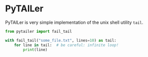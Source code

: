# PyTAILer

PyTAILer is very simple implementation of the unix shell utility `tail`.

```python
from pytailer import fail_tail

with fail_tail("some_file.txt", lines=10) as tail:
    for line in tail:  # be careful: infinite loop!
        print(line)
```